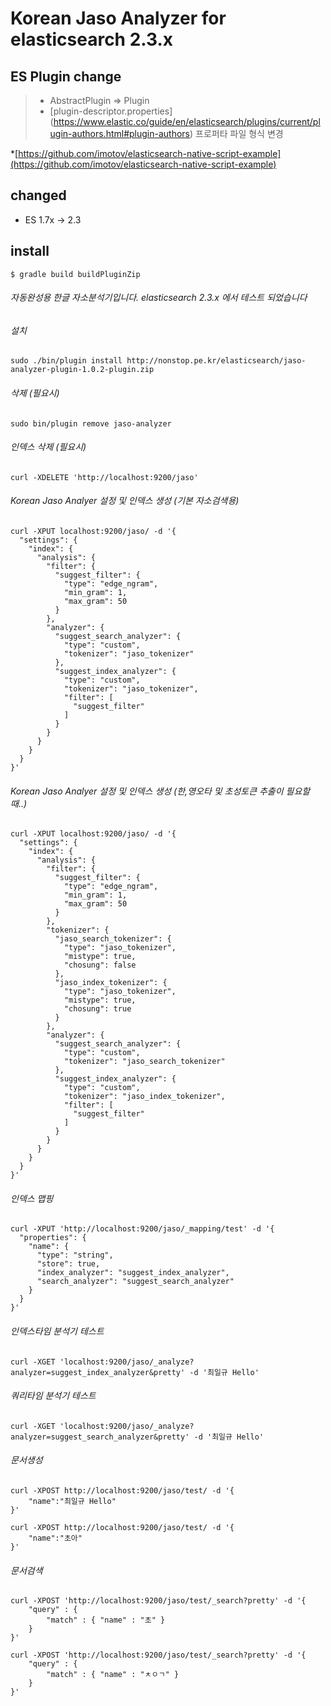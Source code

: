 # Korean Jaso Analyzer for elasticsearch 2.3.x

## ES Plugin change

>* AbstractPlugin => Plugin
>* [plugin-descriptor.properties]
(https://www.elastic.co/guide/en/elasticsearch/plugins/current/plugin-authors.html#plugin-authors) 프로퍼타 파일 형식 변경

*[https://github.com/imotov/elasticsearch-native-script-example](https://github.com/imotov/elasticsearch-native-script-example)
 
## changed

* ES 1.7x -> 2.3

## install

~~~shell
$ gradle build buildPluginZip
~~~

###### 자동완성용 한글 자소분석기입니다. elasticsearch 2.3.x 에서 테스트 되었습니다

###### *설치*
```
sudo ./bin/plugin install http://nonstop.pe.kr/elasticsearch/jaso-analyzer-plugin-1.0.2-plugin.zip
```

###### *삭제 (필요시)*
```
sudo bin/plugin remove jaso-analyzer
```

###### *인덱스 삭제 (필요시)*
```
curl -XDELETE 'http://localhost:9200/jaso'
```

###### *Korean Jaso Analyer 설정 및 인덱스 생성 (기본 자소검색용)*
```
curl -XPUT localhost:9200/jaso/ -d '{
  "settings": {
    "index": {
      "analysis": {
        "filter": {
          "suggest_filter": {
            "type": "edge_ngram",
            "min_gram": 1,
            "max_gram": 50
          }
        },
        "analyzer": {
          "suggest_search_analyzer": {
            "type": "custom",
            "tokenizer": "jaso_tokenizer"
          },
          "suggest_index_analyzer": {
            "type": "custom",
            "tokenizer": "jaso_tokenizer",
            "filter": [
              "suggest_filter"
            ]
          }
        }
      }
    }
  }
}'
```

###### *Korean Jaso Analyer 설정 및 인덱스 생성 (한,영오타 및 초성토큰 추출이 필요할 때..)*
```
curl -XPUT localhost:9200/jaso/ -d '{
  "settings": {
    "index": {
      "analysis": {
        "filter": {
          "suggest_filter": {
            "type": "edge_ngram",
            "min_gram": 1,
            "max_gram": 50
          }
        },
        "tokenizer": {
          "jaso_search_tokenizer": {
            "type": "jaso_tokenizer",
            "mistype": true,
            "chosung": false
          },
          "jaso_index_tokenizer": {
            "type": "jaso_tokenizer",
            "mistype": true,
            "chosung": true
          }
        },
        "analyzer": {
          "suggest_search_analyzer": {
            "type": "custom",
            "tokenizer": "jaso_search_tokenizer"
          },
          "suggest_index_analyzer": {
            "type": "custom",
            "tokenizer": "jaso_index_tokenizer",
            "filter": [
              "suggest_filter"
            ]
          }
        }
      }
    }
  }
}'
```

###### *인덱스 맵핑*
```
curl -XPUT 'http://localhost:9200/jaso/_mapping/test' -d '{
  "properties": {
    "name": {
      "type": "string",
      "store": true,
      "index_analyzer": "suggest_index_analyzer",
      "search_analyzer": "suggest_search_analyzer"
    }
  }
}'
```


###### *인덱스타임 분석기 테스트*
```
curl -XGET 'localhost:9200/jaso/_analyze?analyzer=suggest_index_analyzer&pretty' -d '최일규 Hello'

```


###### *쿼리타임 분석기 테스트*
```
curl -XGET 'localhost:9200/jaso/_analyze?analyzer=suggest_search_analyzer&pretty' -d '최일규 Hello'
```


###### *문서생성*
```
curl -XPOST http://localhost:9200/jaso/test/ -d '{
    "name":"최일규 Hello"
}'

curl -XPOST http://localhost:9200/jaso/test/ -d '{
    "name":"초아"
}'
```

###### *문서검색*
```
curl -XPOST 'http://localhost:9200/jaso/test/_search?pretty' -d '{
    "query" : {
        "match" : { "name" : "초" }
    }
}'

curl -XPOST 'http://localhost:9200/jaso/test/_search?pretty' -d '{
    "query" : {
        "match" : { "name" : "ㅊㅇㄱ" }
    }
}'
```
